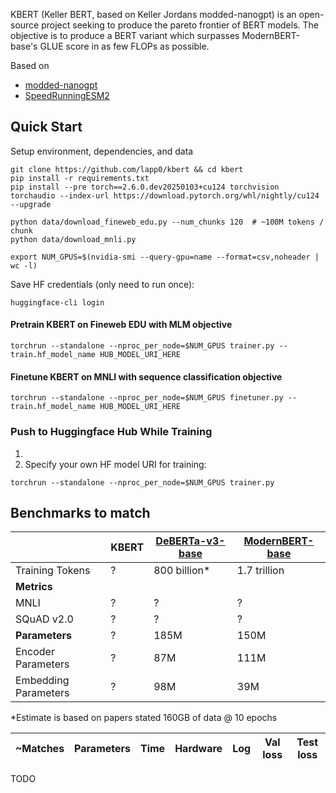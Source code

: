 KBERT (Keller BERT, based on Keller Jordans modded-nanogpt) is an open-source project seeking to produce the pareto frontier of BERT models. The objective is to produce a BERT variant which surpasses ModernBERT-base's GLUE score in as few FLOPs as possible.

Based on
- [modded-nanogpt](https://github.com/KellerJordan/modded-nanogpt)
- [SpeedRunningESM2](https://github.com/Synthyra/SpeedRunningESM2)

## Quick Start

Setup environment, dependencies, and data
```
git clone https://github.com/lapp0/kbert && cd kbert
pip install -r requirements.txt
pip install --pre torch==2.6.0.dev20250103+cu124 torchvision torchaudio --index-url https://download.pytorch.org/whl/nightly/cu124 --upgrade

python data/download_fineweb_edu.py --num_chunks 120  # ~100M tokens / chunk
python data/download_mnli.py

export NUM_GPUS=$(nvidia-smi --query-gpu=name --format=csv,noheader | wc -l)
```

Save HF credentials (only need to run once):
```
huggingface-cli login
```

#### Pretrain KBERT on Fineweb EDU with MLM objective
```
torchrun --standalone --nproc_per_node=$NUM_GPUS trainer.py --train.hf_model_name HUB_MODEL_URI_HERE
```

#### Finetune KBERT on MNLI with sequence classification objective
```
torchrun --standalone --nproc_per_node=$NUM_GPUS finetuner.py --train.hf_model_name HUB_MODEL_URI_HERE
```


### Push to Huggingface Hub While Training

1)
2) Specify your own HF model URI for training:
```
torchrun --standalone --nproc_per_node=$NUM_GPUS trainer.py
```


## Benchmarks to match
|                      | KBERT | [DeBERTa-v3-base](https://arxiv.org/abs/2111.09543) | [ModernBERT-base](https://arxiv.org/abs/2412.13663) |
|----------------------|-------|-----------------------------------------------------|-----------------------------------------------------|
| Training Tokens      | ?     | 800 billion*                                        | 1.7 trillion                                        |
| **Metrics**          |       |                                                     |                                                     |
| MNLI                 | ?     | ?                                                   | ?                                                   |
| SQuAD v2.0           | ?     | ?                                                   | ?                                                   |
| **Parameters**       | ?     | 185M                                                | 150M                                                |
| Encoder Parameters   | ?     | 87M                                                 | 111M                                                |
| Embedding Parameters | ?     | 98M                                                 | 39M                                                 |

 *Estimate is based on papers stated 160GB of data @ 10 epochs

|~Matches |Parameters|Time      |Hardware |Log | Val loss | Test loss |
|--------|----------|----------|---------|----|-----------|-----------|
TODO
